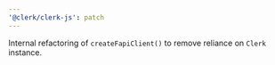 ```yaml
---
'@clerk/clerk-js': patch
---
```


Internal refactoring of `createFapiClient()` to remove reliance on `Clerk` instance.
